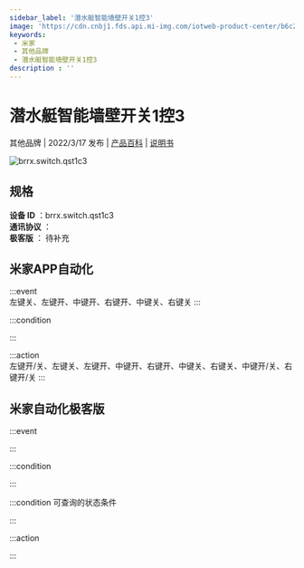 ```yaml
---
sidebar_label: '潜水艇智能墙壁开关1控3'
image: 'https://cdn.cnbj1.fds.api.mi-img.com/iotweb-product-center/b6c2561c2156abef5b39a3f971437262_1641980582310.png?GalaxyAccessKeyId=AKVGLQWBOVIRQ3XLEW&Expires=9223372036854775807&Signature=glmpo8BDN7QvqtZqn0vALFW6L30='
keywords: 
 - 米家
 - 其他品牌
 - 潜水艇智能墙壁开关1控3
description : ''
---
```

# 潜水艇智能墙壁开关1控3

其他品牌 | 2022/3/17 发布 | [产品百科](https://home.mi.com/webapp/content/baike/product/index.html?model=brrx.switch.qst1c3/) | [说明书](https://home.mi.com/views/introduction.html?model=brrx.switch.qst1c3&region=cn)

![brrx.switch.qst1c3](https://cdn.cnbj1.fds.api.mi-img.com/iotweb-product-center/b6c2561c2156abef5b39a3f971437262_1641980582310.png?GalaxyAccessKeyId=AKVGLQWBOVIRQ3XLEW&Expires=9223372036854775807&Signature=glmpo8BDN7QvqtZqn0vALFW6L30=)

## 规格  
> 
**设备 ID** ：brrx.switch.qst1c3  
**通讯协议** ：  
**极客版**  ： 待补充 


## 米家APP自动化  

:::event  
左键关、左键开、中键开、右键开、中键关、右键关
:::

:::condition  

:::

:::action   
左键开/关、左键关、左键开、中键开、右键开、中键关、右键关、中键开/关、右键开/关
:::

## 米家自动化极客版  

:::event  

:::

:::condition  

:::

:::condition 可查询的状态条件  

:::

:::action  

:::

        
